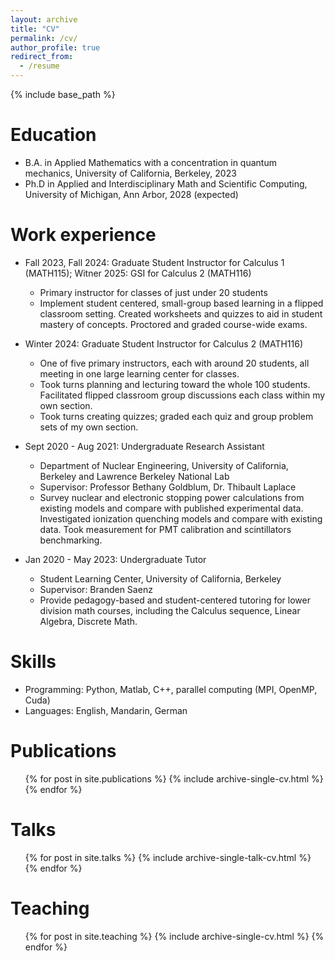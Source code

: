 ```yaml
---
layout: archive
title: "CV"
permalink: /cv/
author_profile: true
redirect_from:
  - /resume
---
```


{% include base_path %}

Education
======
* B.A. in Applied Mathematics with a concentration in quantum mechanics, University of California, Berkeley, 2023
* Ph.D in Applied and Interdisciplinary Math and Scientific Computing, University of Michigan, Ann Arbor, 2028 (expected)

Work experience
======
* Fall 2023, Fall 2024: Graduate Student Instructor for Calculus 1 (MATH115); Witner 2025: GSI for Calculus 2 (MATH116)
  * Primary instructor for classes of just under 20 students
  * Implement student centered, small-group based learning in a flipped classroom setting. Created worksheets and quizzes to aid in student mastery of concepts. Proctored and graded course-wide exams.
 
* Winter 2024: Graduate Student Instructor for Calculus 2 (MATH116)
  * One of five primary instructors, each with around 20 students, all meeting in one large learning center for classes.
  * Took turns planning and lecturing toward the whole 100 students. Facilitated flipped classroom group discussions each class within my own section.
  * Took turns creating quizzes; graded each quiz and group problem sets of my own section.

* Sept 2020 - Aug 2021: Undergraduate Research Assistant
  * Department of Nuclear Engineering, University of California, Berkeley and Lawrence Berkeley National Lab
  * Supervisor: Professor Bethany Goldblum, Dr. Thibault Laplace
  * Survey nuclear and electronic stopping power calculations from existing models and compare with published experimental data. Investigated ionization quenching models and compare with existing data. Took measurement for PMT calibration and scintillators benchmarking.
 
* Jan 2020 - May 2023: Undergraduate Tutor
  * Student Learning Center, University of California, Berkeley
  * Supervisor: Branden Saenz
  * Provide pedagogy-based and student-centered tutoring for lower division math courses, including the Calculus sequence, Linear Algebra, Discrete Math. 
  
Skills
======
* Programming: Python, Matlab, C++, parallel computing (MPI, OpenMP, Cuda)
* Languages: English, Mandarin, German

Publications
======
  <ul>{% for post in site.publications %}
    {% include archive-single-cv.html %}
  {% endfor %}</ul>
  
Talks
======
  <ul>{% for post in site.talks %}
    {% include archive-single-talk-cv.html %}
  {% endfor %}</ul>
  
Teaching
======
  <ul>{% for post in site.teaching %}
    {% include archive-single-cv.html %}
  {% endfor %}</ul>
